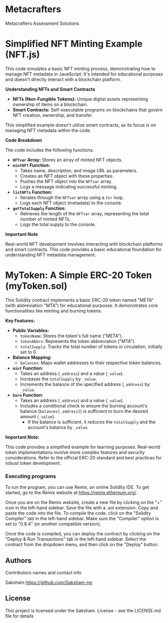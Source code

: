 # Metacrafters

Metacrafters Assessment Solutions
# Simplified NFT Minting Example (NFT.js)

This code simulates a basic NFT minting process, demonstrating how to manage NFT metadata in JavaScript. It's intended for educational purposes and doesn't directly interact with a blockchain platform.

**Understanding NFTs and Smart Contracts**

- **NFTs (Non-Fungible Tokens):** Unique digital assets representing ownership of items on a blockchain.
- **Smart Contracts:** Self-executable programs on blockchains that govern NFT creation, ownership, and transfer.

This simplified example doesn't utilize smart contracts, as its focus is on managing NFT metadata within the code.

**Code Breakdown**

The code includes the following functions:

- **`NFTvar` Array:** Stores an array of minted NFT objects.
- **`mintNFT` Function:**
  - Takes name, description, and image URL as parameters.
  - Creates an NFT object with these properties.
  - Pushes the NFT object into the `NFTvar` array.
  - Logs a message indicating successful minting.
- **`listNFTs` Function:**
  - Iterates through the `NFTvar` array using a `for` loop.
  - Logs each NFT object (metadata) to the console.
- **`getTotalSupply` Function:**
  - Retrieves the length of the `NFTvar` array, representing the total number of minted NFTs.
  - Logs the total supply to the console.



**Important Note**

Real-world NFT development involves interacting with blockchain platforms and smart contracts. This code provides a basic educational foundation for understanding NFT metadata management.

# MyToken: A Simple ERC-20 Token (myToken.sol)

This Solidity contract implements a basic ERC-20 token named "META" (with abbreviation "MTA") for educational purposes. It demonstrates core functionalities like minting and burning tokens.

**Key Features:**

- **Public Variables:**
   - `tokenName`: Stores the token's full name ("META").
   - `tokenAbbrv`: Represents the token abbreviation ("MTA").
   - `totalSupply`: Tracks the total number of tokens in circulation, initially set to 0.
- **Balance Mapping:**
   - `balances`: Maps wallet addresses to their respective token balances.
- **`mint` Function:**
   - Takes an address (`_address`) and a value (`_value`).
   - Increases the `totalSupply` by `_value`.
   - Increments the balance of the specified address (`_address`) by `_value`.
- **`burn` Function:**
   - Takes an address (`_address`) and a value (`_value`).
   - Includes a conditional check to ensure the burning account's balance (`balances[_address]`) is sufficient to burn the desired amount (`_value`).
     - If the balance is sufficient, it reduces the `totalSupply` and the account's balance by `_value`.


**Important Note:**

This code provides a simplified example for learning purposes. Real-world token implementations involve more complex features and security considerations. Refer to the official ERC-20 standard and best practices for robust token development.









### Executing programs

To run the program, you can use Remix, an online Solidity IDE. To get started, go to the Remix website at https://remix.ethereum.org/.

Once you are on the Remix website, create a new file by clicking on the "+" icon in the left-hand sidebar. Save the file with a .sol extension. Copy and paste the code into the file.
To compile the code, click on the "Solidity Compiler" tab in the left-hand sidebar. Make sure the "Compiler" option is set to "0.8.4" (or another compatible version).

Once the code is compiled, you can deploy the contract by clicking on the "Deploy & Run Transactions" tab in the left-hand sidebar. Select the contract from the dropdown menu, and then click on the "Deploy" button.


## Authors

Contributors names and contact info

Saksham
https://github.com/Saksham-ror


## License

This project is licensed under the Saksham. License - see the LICENSE.md file for details
